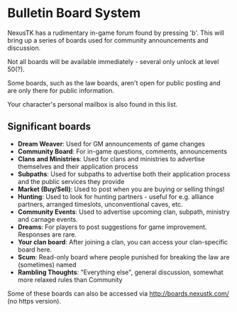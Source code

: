 # Bulletin Board System

NexusTK has a rudimentary in-game forum found by pressing 'b'. This will bring up a series of boards used for community announcements and discussion.

Not all boards will be available immediately - several only unlock at level 50(?).

Some boards, such as the law boards, aren't open for public posting and are only there for public information.

Your character's personal mailbox is also found in this list.

## Significant boards

- **Dream Weaver**: Used for GM announcements of game changes
- **Community Board**: For in-game questions, comments, announcements
- **Clans and Ministries**: Used for clans and ministries to advertise themselves and their application process
- **Subpaths**: Used for subpaths to advertise both their application process and the public services they provide
- **Market (Buy/Sell)**: Used to post when you are buying or selling things!
- **Hunting**: Used to look for hunting partners - useful for e.g. alliance partners, arranged timeslots, unconventional caves, etc.
- **Community Events**: Used to advertise upcoming clan, subpath, ministry and carnage events.
- **Dreams**: For players to post suggestions for game improvement. Responses are rare.
- **Your clan board**: After joining a clan, you can access your clan-specific board here.
- **Scum**: Read-only board where people punished for breaking the law are (sometimes) named
- **Rambling Thoughts**: "Everything else", general discussion, somewhat more relaxed rules than Community

Some of these boards can also be accessed via http://boards.nexustk.com/ (no https version).


